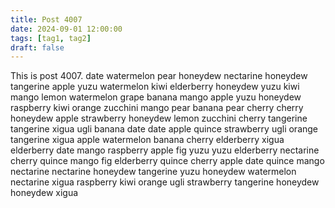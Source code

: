 ```yaml
---
title: Post 4007
date: 2024-09-01 12:00:00
tags: [tag1, tag2]
draft: false
---
```

This is post 4007.
date
watermelon
pear
honeydew
nectarine
honeydew
tangerine
apple
yuzu
watermelon
kiwi
elderberry
honeydew
yuzu
kiwi
mango
lemon
watermelon
grape
banana
mango
apple
yuzu
honeydew
raspberry
kiwi
orange
zucchini
mango
pear
banana
pear
cherry
cherry
honeydew
apple
strawberry
honeydew
lemon
zucchini
cherry
tangerine
tangerine
xigua
ugli
banana
date
date
apple
quince
strawberry
ugli
orange
tangerine
xigua
apple
watermelon
banana
cherry
elderberry
xigua
elderberry
date
mango
raspberry
apple
fig
yuzu
yuzu
elderberry
nectarine
cherry
quince
mango
fig
elderberry
quince
cherry
apple
date
quince
mango
nectarine
nectarine
honeydew
tangerine
yuzu
honeydew
watermelon
nectarine
xigua
raspberry
kiwi
orange
ugli
strawberry
tangerine
honeydew
honeydew
xigua
